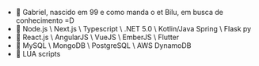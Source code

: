 - 👋 Gabriel, nascido em 99 e como manda o et Bilu, em busca de conhecimento =D
- 🌟 Node.js \ Next.js \ Typescript \ .NET 5.0 \ Kotlin/Java Spring \ Flask py
- 🌟 React.js \ AngularJS \ VueJS \ EmberJS \ Flutter
- 💾 MySQL \ MongoDB \ PostgreSQL \ AWS DynamoDB
- 👀 LUA scripts 
